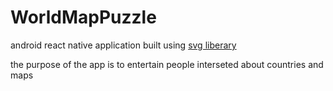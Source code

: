 # WorldMapPuzzle

android react native application built using [svg liberary](https://github.com/software-mansion/react-native-svg)

the purpose of the app is to entertain people interseted about countries and maps
